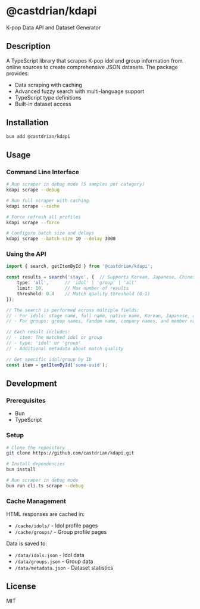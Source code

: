 # @castdrian/kdapi

K-pop Data API and Dataset Generator

## Description

A TypeScript library that scrapes K-pop idol and group information from online sources to create comprehensive JSON datasets. The package provides:

- Data scraping with caching
- Advanced fuzzy search with multi-language support
- TypeScript type definitions
- Built-in dataset access

## Installation

```bash
bun add @castdrian/kdapi
```

## Usage

### Command Line Interface

```bash
# Run scraper in debug mode (5 samples per category)
kdapi scrape --debug

# Run full scraper with caching
kdapi scrape --cache

# Force refresh all profiles
kdapi scrape --force

# Configure batch size and delays
kdapi scrape --batch-size 10 --delay 3000
```

### Using the API

```typescript
import { search, getItemById } from '@castdrian/kdapi';

const results = search('stayc', {  // Supports Korean, Japanese, Chinese characters
    type: 'all',      // 'idol' | 'group' | 'all'
    limit: 10,        // Max number of results
    threshold: 0.4    // Match quality threshold (0-1)
});

// The search is performed across multiple fields:
// - For idols: stage name, full name, native name, Korean, Japanese, and Chinese names
// - For groups: group names, fandom name, company names, and member names

// Each result includes:
// - item: The matched idol or group
// - type: 'idol' or 'group'
// - Additional metadata about match quality

// Get specific idol/group by ID
const item = getItemById('some-uuid');
```

## Development

### Prerequisites

- Bun
- TypeScript

### Setup

```bash
# Clone the repository
git clone https://github.com/castdrian/kdapi.git

# Install dependencies
bun install

# Run scraper in debug mode
bun run cli.ts scrape --debug
```

### Cache Management

HTML responses are cached in:

- `/cache/idols/` - Idol profile pages
- `/cache/groups/` - Group profile pages

Data is saved to:

- `/data/idols.json` - Idol data
- `/data/groups.json` - Group data
- `/data/metadata.json` - Dataset statistics

## License

MIT

